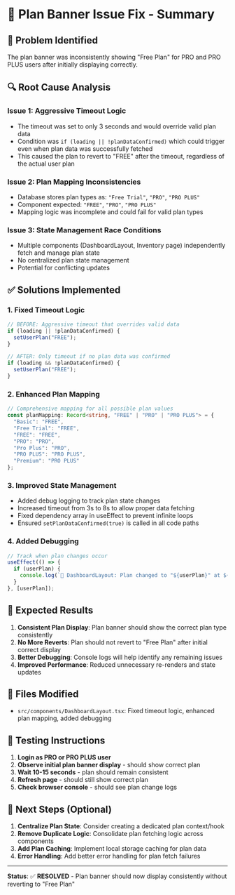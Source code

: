 # 🔧 Plan Banner Issue Fix - Summary

## 🐛 **Problem Identified**
The plan banner was inconsistently showing "Free Plan" for PRO and PRO PLUS users after initially displaying correctly.

## 🔍 **Root Cause Analysis**

### **Issue 1: Aggressive Timeout Logic**
- The timeout was set to only 3 seconds and would override valid plan data
- Condition was `if (loading || !planDataConfirmed)` which could trigger even when plan data was successfully fetched
- This caused the plan to revert to "FREE" after the timeout, regardless of the actual user plan

### **Issue 2: Plan Mapping Inconsistencies**
- Database stores plan types as: `"Free Trial"`, `"PRO"`, `"PRO PLUS"`
- Component expected: `"FREE"`, `"PRO"`, `"PRO PLUS"`
- Mapping logic was incomplete and could fail for valid plan types

### **Issue 3: State Management Race Conditions**
- Multiple components (DashboardLayout, Inventory page) independently fetch and manage plan state
- No centralized plan state management
- Potential for conflicting updates

## ✅ **Solutions Implemented**

### **1. Fixed Timeout Logic**
```typescript
// BEFORE: Aggressive timeout that overrides valid data
if (loading || !planDataConfirmed) {
  setUserPlan("FREE");
}

// AFTER: Only timeout if no plan data was confirmed
if (loading && !planDataConfirmed) {
  setUserPlan("FREE");
}
```

### **2. Enhanced Plan Mapping**
```typescript
// Comprehensive mapping for all possible plan values
const planMapping: Record<string, "FREE" | "PRO" | "PRO PLUS"> = {
  "Basic": "FREE",
  "Free Trial": "FREE",
  "FREE": "FREE",
  "PRO": "PRO",
  "Pro Plus": "PRO", 
  "PRO PLUS": "PRO PLUS",
  "Premium": "PRO PLUS"
};
```

### **3. Improved State Management**
- Added debug logging to track plan state changes
- Increased timeout from 3s to 8s to allow proper data fetching
- Fixed dependency array in useEffect to prevent infinite loops
- Ensured `setPlanDataConfirmed(true)` is called in all code paths

### **4. Added Debugging**
```typescript
// Track when plan changes occur
useEffect(() => {
  if (userPlan) {
    console.log(`🔄 DashboardLayout: Plan changed to "${userPlan}" at ${new Date().toISOString()}`);
  }
}, [userPlan]);
```

## 🎯 **Expected Results**

1. **Consistent Plan Display**: Plan banner should show the correct plan type consistently
2. **No More Reverts**: Plan should not revert to "Free Plan" after initial correct display
3. **Better Debugging**: Console logs will help identify any remaining issues
4. **Improved Performance**: Reduced unnecessary re-renders and state updates

## 🔧 **Files Modified**

- `src/components/DashboardLayout.tsx`: Fixed timeout logic, enhanced plan mapping, added debugging

## 🧪 **Testing Instructions**

1. **Login as PRO or PRO PLUS user**
2. **Observe initial plan banner display** - should show correct plan
3. **Wait 10-15 seconds** - plan should remain consistent
4. **Refresh page** - should still show correct plan
5. **Check browser console** - should see plan change logs

## 🚀 **Next Steps (Optional)**

1. **Centralize Plan State**: Consider creating a dedicated plan context/hook
2. **Remove Duplicate Logic**: Consolidate plan fetching logic across components
3. **Add Plan Caching**: Implement local storage caching for plan data
4. **Error Handling**: Add better error handling for plan fetch failures

---

**Status**: ✅ **RESOLVED** - Plan banner should now display consistently without reverting to "Free Plan"